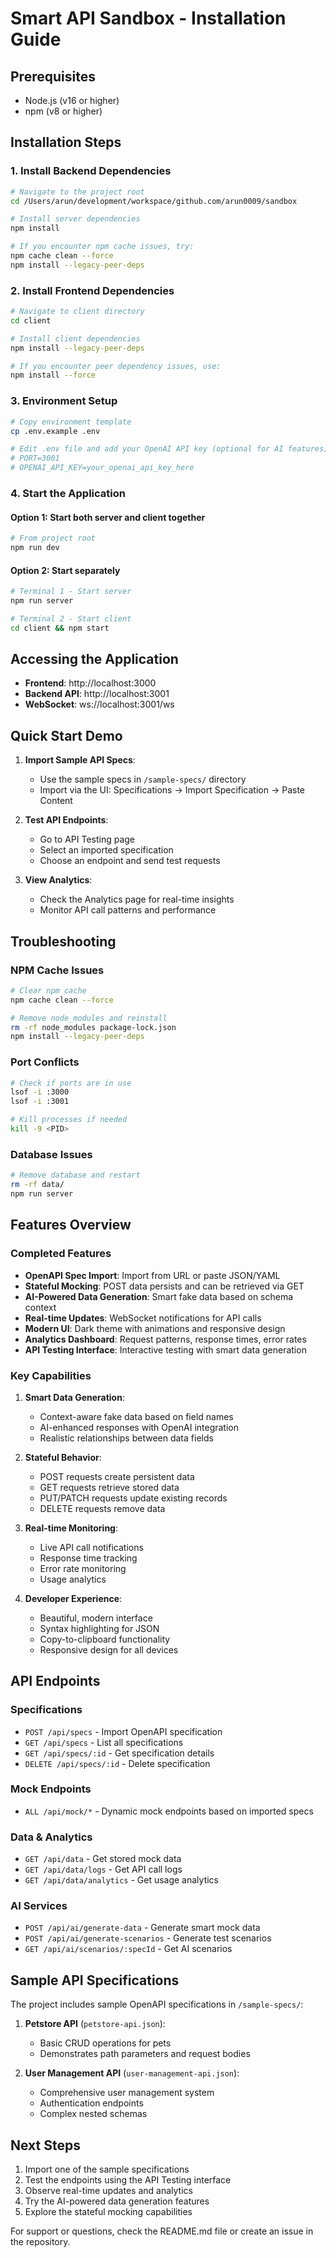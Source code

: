 # Smart API Sandbox - Installation Guide

## Prerequisites

- Node.js (v16 or higher)
- npm (v8 or higher)

## Installation Steps

### 1. Install Backend Dependencies

```bash
# Navigate to the project root
cd /Users/arun/development/workspace/github.com/arun0009/sandbox

# Install server dependencies
npm install

# If you encounter npm cache issues, try:
npm cache clean --force
npm install --legacy-peer-deps
```

### 2. Install Frontend Dependencies

```bash
# Navigate to client directory
cd client

# Install client dependencies
npm install --legacy-peer-deps

# If you encounter peer dependency issues, use:
npm install --force
```

### 3. Environment Setup

```bash
# Copy environment template
cp .env.example .env

# Edit .env file and add your OpenAI API key (optional for AI features)
# PORT=3001
# OPENAI_API_KEY=your_openai_api_key_here
```

### 4. Start the Application

#### Option 1: Start both server and client together
```bash
# From project root
npm run dev
```

#### Option 2: Start separately
```bash
# Terminal 1 - Start server
npm run server

# Terminal 2 - Start client
cd client && npm start
```

## Accessing the Application

- **Frontend**: http://localhost:3000
- **Backend API**: http://localhost:3001
- **WebSocket**: ws://localhost:3001/ws

## Quick Start Demo

1. **Import Sample API Specs**:
   - Use the sample specs in `/sample-specs/` directory
   - Import via the UI: Specifications → Import Specification → Paste Content

2. **Test API Endpoints**:
   - Go to API Testing page
   - Select an imported specification
   - Choose an endpoint and send test requests

3. **View Analytics**:
   - Check the Analytics page for real-time insights
   - Monitor API call patterns and performance

## Troubleshooting

### NPM Cache Issues
```bash
# Clear npm cache
npm cache clean --force

# Remove node_modules and reinstall
rm -rf node_modules package-lock.json
npm install --legacy-peer-deps
```

### Port Conflicts
```bash
# Check if ports are in use
lsof -i :3000
lsof -i :3001

# Kill processes if needed
kill -9 <PID>
```

### Database Issues
```bash
# Remove database and restart
rm -rf data/
npm run server
```

## Features Overview

### Completed Features

- **OpenAPI Spec Import**: Import from URL or paste JSON/YAML
- **Stateful Mocking**: POST data persists and can be retrieved via GET
- **AI-Powered Data Generation**: Smart fake data based on schema context
- **Real-time Updates**: WebSocket notifications for API calls
- **Modern UI**: Dark theme with animations and responsive design
- **Analytics Dashboard**: Request patterns, response times, error rates
- **API Testing Interface**: Interactive testing with smart data generation

### Key Capabilities

1. **Smart Data Generation**:
   - Context-aware fake data based on field names
   - AI-enhanced responses with OpenAI integration
   - Realistic relationships between data fields

2. **Stateful Behavior**:
   - POST requests create persistent data
   - GET requests retrieve stored data
   - PUT/PATCH requests update existing records
   - DELETE requests remove data

3. **Real-time Monitoring**:
   - Live API call notifications
   - Response time tracking
   - Error rate monitoring
   - Usage analytics

4. **Developer Experience**:
   - Beautiful, modern interface
   - Syntax highlighting for JSON
   - Copy-to-clipboard functionality
   - Responsive design for all devices

## API Endpoints

### Specifications
- `POST /api/specs` - Import OpenAPI specification
- `GET /api/specs` - List all specifications
- `GET /api/specs/:id` - Get specification details
- `DELETE /api/specs/:id` - Delete specification

### Mock Endpoints
- `ALL /api/mock/*` - Dynamic mock endpoints based on imported specs

### Data & Analytics
- `GET /api/data` - Get stored mock data
- `GET /api/data/logs` - Get API call logs
- `GET /api/data/analytics` - Get usage analytics

### AI Services
- `POST /api/ai/generate-data` - Generate smart mock data
- `POST /api/ai/generate-scenarios` - Generate test scenarios
- `GET /api/ai/scenarios/:specId` - Get AI scenarios

## Sample API Specifications

The project includes sample OpenAPI specifications in `/sample-specs/`:

1. **Petstore API** (`petstore-api.json`):
   - Basic CRUD operations for pets
   - Demonstrates path parameters and request bodies

2. **User Management API** (`user-management-api.json`):
   - Comprehensive user management system
   - Authentication endpoints
   - Complex nested schemas

## Next Steps

1. Import one of the sample specifications
2. Test the endpoints using the API Testing interface
3. Observe real-time updates and analytics
4. Try the AI-powered data generation features
5. Explore the stateful mocking capabilities

For support or questions, check the README.md file or create an issue in the repository.
